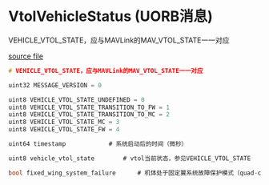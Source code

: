 # VtolVehicleStatus (UORB消息)

VEHICLE_VTOL_STATE，应与MAVLink的MAV_VTOL_STATE一一对应

[source file](https://github.com/PX4/PX4-Autopilot/blob/main/msg/versioned/VtolVehicleStatus.msg)

```c
# VEHICLE_VTOL_STATE，应与MAVLink的MAV_VTOL_STATE一一对应

uint32 MESSAGE_VERSION = 0

uint8 VEHICLE_VTOL_STATE_UNDEFINED = 0
uint8 VEHICLE_VTOL_STATE_TRANSITION_TO_FW = 1
uint8 VEHICLE_VTOL_STATE_TRANSITION_TO_MC = 2
uint8 VEHICLE_VTOL_STATE_MC = 3
uint8 VEHICLE_VTOL_STATE_FW = 4

uint64 timestamp			# 系统启动后的时间（微秒）

uint8 vehicle_vtol_state		# vtol当前状态，参见VEHICLE_VTOL_STATE

bool fixed_wing_system_failure		# 机体处于固定翼系统故障保护模式（quad-chute后）

```